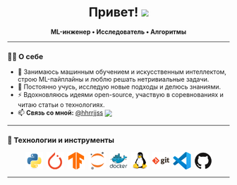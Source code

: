 <div id="header" align="left">


<h1 align="center">
  Привет! <img src="https://media.giphy.com/media/hvRJCLFzcasrR4ia7z/giphy.gif" width="30px"/>
</h1>

<p align="center">
  <b>ML-инженер • Исследователь • Алгоритмы</b>
</p>

---



### :man_technologist: О себе

- :rocket: Занимаюсь машинным обучением и искусственным интеллектом, строю ML-пайплайны и люблю решать нетривиальные задачи.
- :brain: Постоянно учусь, исследую новые подходы и делюсь знаниями.
- :zap: Вдохновляюсь идеями open-source, участвую в соревнованиях и читаю статьи о технологиях.
- :mailbox: **Связь со мной:** [@hhrrjjss](https://t.me/hhrrjjss) <img src="https://img.shields.io/badge/Telegram-2CA5E0?style=flat&logo=telegram&logoColor=white" width="80" align="center"/>

---

### :toolbox: Технологии и инструменты

<p align="center">
  <img src="https://github.com/devicons/devicon/blob/master/icons/python/python-original.svg" title="Python" alt="Python" width="40" height="40"/>&nbsp;
  <img src="https://github.com/devicons/devicon/blob/master/icons/pytorch/pytorch-original.svg" title="PyTorch" alt="PyTorch" width="40" height="40"/>&nbsp;
  <img src="https://github.com/devicons/devicon/blob/master/icons/tensorflow/tensorflow-original.svg" title="TensorFlow" alt="TensorFlow" width="40" height="40"/>&nbsp;
  <img src="https://github.com/devicons/devicon/blob/master/icons/jupyter/jupyter-original.svg" title="Jupyter" alt="Jupyter" width="40" height="40"/>&nbsp;
  <img src="https://github.com/devicons/devicon/blob/master/icons/docker/docker-original-wordmark.svg" title="Docker" alt="Docker" width="40" height="40"/>&nbsp;
  <img src="https://github.com/devicons/devicon/blob/master/icons/linux/linux-original.svg" title="Linux" alt="Linux" width="40" height="40"/>&nbsp;
  <img src="https://github.com/devicons/devicon/blob/master/icons/git/git-original-wordmark.svg" title="Git" alt="Git" width="40" height="40"/>&nbsp;
  <img src="https://github.com/devicons/devicon/blob/master/icons/vscode/vscode-original.svg" title="VS Code" alt="VS Code" width="40" height="40"/>&nbsp;
  <img src="https://github.com/devicons/devicon/blob/master/icons/github/github-original.svg" title="GitHub" alt="GitHub" width="40" height="40"/>
</p>

---



